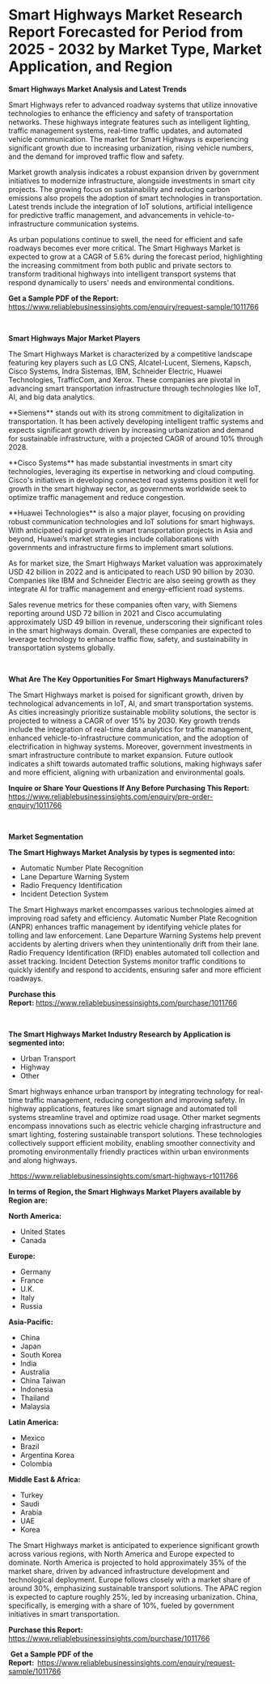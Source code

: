 <p><h1>Smart Highways Market Research Report Forecasted for Period from 2025 -  2032 by Market Type, Market Application, and Region</h1></p><p><strong>Smart Highways Market Analysis and Latest Trends</strong></p>
<p><p>Smart Highways refer to advanced roadway systems that utilize innovative technologies to enhance the efficiency and safety of transportation networks. These highways integrate features such as intelligent lighting, traffic management systems, real-time traffic updates, and automated vehicle communication. The market for Smart Highways is experiencing significant growth due to increasing urbanization, rising vehicle numbers, and the demand for improved traffic flow and safety.</p><p>Market growth analysis indicates a robust expansion driven by government initiatives to modernize infrastructure, alongside investments in smart city projects. The growing focus on sustainability and reducing carbon emissions also propels the adoption of smart technologies in transportation. Latest trends include the integration of IoT solutions, artificial intelligence for predictive traffic management, and advancements in vehicle-to-infrastructure communication systems.</p><p>As urban populations continue to swell, the need for efficient and safe roadways becomes ever more critical. The Smart Highways Market is expected to grow at a CAGR of 5.6% during the forecast period, highlighting the increasing commitment from both public and private sectors to transform traditional highways into intelligent transport systems that respond dynamically to users' needs and environmental conditions.</p></p>
<p><strong>Get a Sample PDF of the Report:&nbsp;</strong> <a href="https://www.reliablebusinessinsights.com/enquiry/request-sample/1011766?utm_campaign=3075&utm_medium=2&utm_source=Github&utm_content=ia&utm_term=16042025&utm_id=smart-highways">https://www.reliablebusinessinsights.com/enquiry/request-sample/1011766</a></p>
<p>&nbsp;</p>
<p><strong>Smart Highways Major Market Players</strong></p>
<p><p>The Smart Highways Market is characterized by a competitive landscape featuring key players such as LG CNS, Alcatel-Lucent, Siemens, Kapsch, Cisco Systems, Indra Sistemas, IBM, Schneider Electric, Huawei Technologies, TrafficCom, and Xerox. These companies are pivotal in advancing smart transportation infrastructure through technologies like IoT, AI, and big data analytics.</p><p>**Siemens** stands out with its strong commitment to digitalization in transportation. It has been actively developing intelligent traffic systems and expects significant growth driven by increasing urbanization and demand for sustainable infrastructure, with a projected CAGR of around 10% through 2028.</p><p>**Cisco Systems** has made substantial investments in smart city technologies, leveraging its expertise in networking and cloud computing. Cisco's initiatives in developing connected road systems position it well for growth in the smart highway sector, as governments worldwide seek to optimize traffic management and reduce congestion.</p><p>**Huawei Technologies** is also a major player, focusing on providing robust communication technologies and IoT solutions for smart highways. With anticipated rapid growth in smart transportation projects in Asia and beyond, Huawei’s market strategies include collaborations with governments and infrastructure firms to implement smart solutions.</p><p>As for market size, the Smart Highways Market valuation was approximately USD 42 billion in 2022 and is anticipated to reach USD 90 billion by 2030. Companies like IBM and Schneider Electric are also seeing growth as they integrate AI for traffic management and energy-efficient road systems.</p><p>Sales revenue metrics for these companies often vary, with Siemens reporting around USD 72 billion in 2021 and Cisco accumulating approximately USD 49 billion in revenue, underscoring their significant roles in the smart highways domain. Overall, these companies are expected to leverage technology to enhance traffic flow, safety, and sustainability in transportation systems globally.</p></p>
<p>&nbsp;</p>
<p><strong>What Are The Key Opportunities For Smart Highways Manufacturers?</strong></p>
<p><p>The Smart Highways market is poised for significant growth, driven by technological advancements in IoT, AI, and smart transportation systems. As cities increasingly prioritize sustainable mobility solutions, the sector is projected to witness a CAGR of over 15% by 2030. Key growth trends include the integration of real-time data analytics for traffic management, enhanced vehicle-to-infrastructure communication, and the adoption of electrification in highway systems. Moreover, government investments in smart infrastructure contribute to market expansion. Future outlook indicates a shift towards automated traffic solutions, making highways safer and more efficient, aligning with urbanization and environmental goals.</p></p>
<p><strong>Inquire or Share Your Questions If Any Before Purchasing This Report:</strong> <a href="https://www.reliablebusinessinsights.com/enquiry/pre-order-enquiry/1011766?utm_campaign=3075&utm_medium=2&utm_source=Github&utm_content=ia&utm_term=16042025&utm_id=smart-highways">https://www.reliablebusinessinsights.com/enquiry/pre-order-enquiry/1011766</a></p>
<p>&nbsp;</p>
<p><strong>Market Segmentation</strong></p>
<p><strong>The Smart Highways Market Analysis by types is segmented into:</strong></p>
<p><ul><li>Automatic Number Plate Recognition</li><li>Lane Departure Warning System</li><li>Radio Frequency Identification</li><li>Incident Detection System</li></ul></p>
<p><p>The Smart Highways market encompasses various technologies aimed at improving road safety and efficiency. Automatic Number Plate Recognition (ANPR) enhances traffic management by identifying vehicle plates for tolling and law enforcement. Lane Departure Warning Systems help prevent accidents by alerting drivers when they unintentionally drift from their lane. Radio Frequency Identification (RFID) enables automated toll collection and asset tracking. Incident Detection Systems monitor traffic conditions to quickly identify and respond to accidents, ensuring safer and more efficient roadways.</p></p>
<p><strong>Purchase this Report:&nbsp;</strong><a href="https://www.reliablebusinessinsights.com/purchase/1011766?utm_campaign=3075&utm_medium=2&utm_source=Github&utm_content=ia&utm_term=16042025&utm_id=smart-highways">https://www.reliablebusinessinsights.com/purchase/1011766</a></p>
<p>&nbsp;</p>
<p><strong>The Smart Highways Market Industry Research by Application is segmented into:</strong></p>
<p><ul><li>Urban Transport</li><li>Highway</li><li>Other</li></ul></p>
<p><p>Smart highways enhance urban transport by integrating technology for real-time traffic management, reducing congestion and improving safety. In highway applications, features like smart signage and automated toll systems streamline travel and optimize road usage. Other market segments encompass innovations such as electric vehicle charging infrastructure and smart lighting, fostering sustainable transport solutions. These technologies collectively support efficient mobility, enabling smoother connectivity and promoting environmentally friendly practices within urban environments and along highways.</p></p>
<p><a href="https://www.reliablebusinessinsights.com/smart-highways-r1011766?utm_campaign=3075&utm_medium=2&utm_source=Github&utm_content=ia&utm_term=16042025&utm_id=smart-highways">&nbsp;https://www.reliablebusinessinsights.com/smart-highways-r1011766</a></p>
<p><strong>In terms of Region, the Smart Highways Market Players available by Region are:</strong></p>
<p>
    <p> <strong> North America: </strong>
        <ul>
            <li>United States</li>
            <li>Canada</li>
        </ul>
        </p> 
    <p> <strong> Europe: </strong>
        <ul>
            <li>Germany</li>
            <li>France</li>
            <li>U.K.</li>
            <li>Italy</li>
            <li>Russia</li>
        </ul>
        </p> 
    <p> <strong> Asia-Pacific: </strong>
        <ul>
            <li>China</li>
            <li>Japan</li>
            <li>South Korea</li>
            <li>India</li>
            <li>Australia</li>
            <li>China Taiwan</li>
            <li>Indonesia</li>
            <li>Thailand</li>
            <li>Malaysia</li>
        </ul>
        </p> 
    <p> <strong> Latin America: </strong>
        <ul>
            <li>Mexico</li>
            <li>Brazil</li>
            <li>Argentina Korea</li>
            <li>Colombia</li>
        </ul>
        </p> 
    <p> <strong> Middle East & Africa: </strong>
        <ul>
            <li>Turkey</li>
            <li>Saudi</li>
            <li>Arabia</li>
            <li>UAE</li>
            <li>Korea</li>
        </ul>
    </p>
    </p>
<p><p>The Smart Highways market is anticipated to experience significant growth across various regions, with North America and Europe expected to dominate. North America is projected to hold approximately 35% of the market share, driven by advanced infrastructure development and technological deployment. Europe follows closely with a market share of around 30%, emphasizing sustainable transport solutions. The APAC region is expected to capture roughly 25%, led by increasing urbanization. China, specifically, is emerging with a share of 10%, fueled by government initiatives in smart transportation.</p></p>
<p><strong>Purchase this Report: </strong><a href="https://www.reliablebusinessinsights.com/purchase/1011766?utm_campaign=3075&utm_medium=2&utm_source=Github&utm_content=ia&utm_term=16042025&utm_id=smart-highways">https://www.reliablebusinessinsights.com/purchase/1011766</a></p>
<p>&nbsp;<strong>Get a Sample PDF of the Report:&nbsp;&nbsp;</strong><a href="https://www.reliablebusinessinsights.com/enquiry/request-sample/1011766?utm_campaign=3075&utm_medium=2&utm_source=Github&utm_content=ia&utm_term=16042025&utm_id=smart-highways">https://www.reliablebusinessinsights.com/enquiry/request-sample/1011766</a></p>
<p><strong></strong></p>
<p><p></p><p></p><p></p></p>